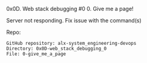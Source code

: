 0x0D. Web stack debugging #0
0. Give me a page!

Server not responding. Fix issue with the command(s)

Repo:

    GitHub repository: alx-system_engineering-devops
    Directory: 0x0D-web_stack_debugging_0
    File: 0-give_me_a_page

